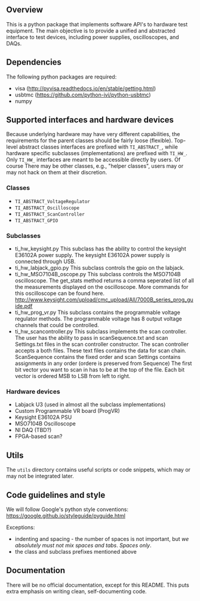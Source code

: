 
Overview
--------------

This is a python package that implements software API's to hardware test equipment.
The main objective is to provide a unified and abstracted interface to test devices, including power supplies, oscilloscopes, and DAQs.

Dependencies
---------------
The following python packages are required:
   - visa (http://pyvisa.readthedocs.io/en/stable/getting.html)
   - usbtmc (https://github.com/python-ivi/python-usbtmc)
   - numpy

Supported interfaces and hardware devices
-------------------------------------------

Because underlying hardware may have very different capabilities, the requirements for the parent classes should be fairly loose (flexible).
Top-level abstract classes interfaces are prefixed with `TI_ABSTRACT_`, while hardware specific subclasses (implementations) are prefixed with `TI_HW_`.
Only `TI_HW_` interfaces are meant to be accessible directly by users.
Of course There may be other classes, e.g., "helper classes", users may or may not hack on them at their discretion.

### Classes ###

* `TI_ABSTRACT_VoltageRegulator`
* `TI_ABSTRACT_Oscilloscope`
* `TI_ABSTRACT_ScanController`
* `TI_ABSTRACT_GPIO`

### Subclasses ###

* ti_hw_keysight.py
	This subclass has the ability to control the keysight E36102A power supply.
	The keysight E36102A power supply is connected through USB.
* ti_hw_labjack_gpio.py
	This subclass controls the gpio on the labjack.
* ti_hw_MSO7104B_oscope.py
	This subclass controls the MSO7104B oscilloscope.
	The get_stats method returns a comma seperated list
	of all the measurements displayed on the oscilloscope.
	More commands for this oscilloscope can be found here.
	http://www.keysight.com/upload/cmc_upload/All/7000B_series_prog_guide.pdf
* ti_hw_prog_vr.py
	This subclass contains the programmable voltage regulator methods. The programmable voltage has 8 output voltage channels that could be controlled.
* ti_hw_scancontroller.py
	This subclass implements the scan controller.
	The user has the ability to pass in scanSequence.txt and scan Settings.txt files in the scan controller constructor.
	The scan controller accepts a both files.
	These text files contains the data for scan chain. ScanSequence contains the fixed order and scan Settings contains assignments in any order (ordere is preserved from Sequence)
	The first bit vector you want to scan in has to be at the top of the file. Each bit vector is ordered MSB to LSB from left to right.

### Hardware devices ###

* Labjack U3 (used in almost all the subclass implementations)
* Custom Programmable VR board (ProgVR)
* Keysight E36102A PSU
* MSO7104B Oscilloscope
* NI DAQ (TBD?)
* FPGA-based scan?

Utils
-------------------------------
The `utils` directory contains useful scripts or code snippets, which may or may not be integrated later.

Code guidelines and style
-------------------------------

We will follow Google's python style conventions: https://google.github.io/styleguide/pyguide.html

Exceptions:

* indenting and spacing - the number of spaces is not important, but *we absolutely must not mix spaces and tabs*. *Spaces only*.
* the class and subclass prefixes mentioned above

Documentation
-------------------

There will be no official documentation, except for this README.
This puts extra emphasis on writing clean, self-documenting code.
